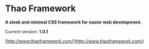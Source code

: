 Thao Framework
====

**A sleek and minimal CSS framework for easier web development.**

Current version: **1.0.1**

[http://www.thaoframework.com/](http://www.thaoframework.com/)
